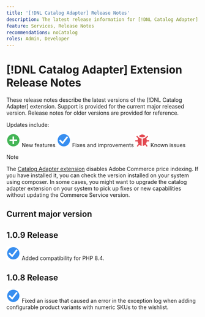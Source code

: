 ```yaml
---
title: '[!DNL Catalog Adapter] Release Notes'
description: The latest release information for [!DNL Catalog Adapter] for Adobe Commerce.
feature: Services, Release Notes
recommendations: noCatalog
roles: Admin, Developer
---
```

# [!DNL Catalog Adapter] Extension Release Notes

These release notes describe the latest versions of the [!DNL Catalog Adapter] extension. Support is provided for the current major released version. Release notes for older versions are provided for reference.

Updates include:

![New](../assets/new.svg) New features
![Fix](../assets/fix.svg) Fixes and improvements
![Bug](../assets/bug.svg) Known issues


>[!NOTE]
>
>The [Catalog Adapter extension](catalog-adapter.md) disables Adobe Commerce price indexing. If you have installed it, you can check the version installed on your system using composer. In some cases, you might want to upgrade the catalog adapter extension on your system to pick up fixes or new capabilities without updating the Commerce Service version.

## Current major version

## 1.0.9 Release

![Fix](../assets/fix.svg) Added compatibility for PHP 8.4. <!--MDEE-941-->

## 1.0.8 Release

![Fix](../assets/fix.svg) Fixed an issue that caused an error in the exception log when adding configurable product variants with numeric SKUs to the wishlist. <!--MDEE-876-->
